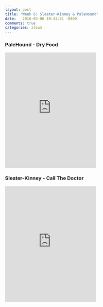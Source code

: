 ```yaml
---
layout: post
title: "Week 6: Sleater-Kinney & PaleHound"
date:   2016-03-06 19:41:51 -0400
comments: true
categories: album
---
```


### PaleHound - Dry Food
<iframe src="https://embed.spotify.com/?uri=spotify%3Aalbum%3A3NCXxADFebp2Z7OMAnt6KE&view=coverart" width="300" height="380" frameborder="0" allowtransparency="true"></iframe>

### Sleater-Kinney - Call The Doctor
<iframe src="https://embed.spotify.com/?uri=spotify%3Aalbum%3A4ePXtN94M7iBkUUpuGQEHN&view=coverart" width="300" height="380" frameborder="0" allowtransparency="true"></iframe>

